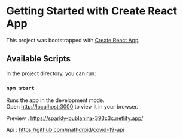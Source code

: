 # Getting Started with Create React App

This project was bootstrapped with [Create React App](https://github.com/facebook/create-react-app).

## Available Scripts

In the project directory, you can run:

### `npm start`

Runs the app in the development mode.\
Open [http://localhost:3000](http://localhost:3000) to view it in your browser.

Preview : https://sparkly-bublanina-393c3c.netlify.app/ 

Api : https://github.com/mathdroid/covid-19-api
